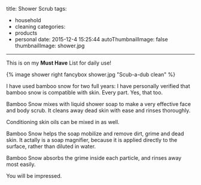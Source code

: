 title: Shower Scrub
tags:
  - household
  - cleaning
categories:
  - products
  - personal
date: 2015-12-4 15:25:44
autoThumbnailImage: false
thumbnailImage: shower.jpg
---
This is on my **Must Have** List for daily use!
<!-- more -->
{% image shower right fancybox shower.jpg "Scub-a-dub clean" %}

I have used bamboo snow for two full years:  I have personally verified that bamboo snow is compatible with skin.  Every part.  Yes, that too.

Bamboo Snow mixes with liquid shower soap to make a very effective face and body scrub.  It cleans away dead skin with ease and rinses thoroughly.

Conditioning skin oils can be mixed in as well.

Bamboo Snow helps the soap mobilize and remove dirt, grime and dead skin.  It actally is a soap magnifier, because it is applied directly to the surface, rather than diluted in water.

Bamboo Snow absorbs the grime inside each particle, and rinses away most easily.

You will be impressed.
